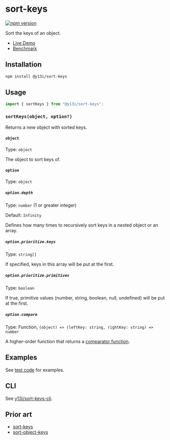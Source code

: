 # sort-keys

[![npm version](https://badge.fury.io/js/@y13i%2Fsort-keys.svg)](https://badge.fury.io/js/@y13i%2Fsort-keys)

Sort the keys of an object.

- [Live Demo](https://utils.y13i.app/sort-keys)
- [Benchmark](https://gist.github.com/y13i/94615a038d591918bc41a004aa65e685)

## Installation

```sh
npm install @y13i/sort-keys
```

## Usage

```js
import { sortKeys } from "@y13i/sort-keys";
```

### `sortKeys(object, option?)`

Returns a new object with sorted keys.

#### `object`

Type: `object`

The object to sort keys of.

#### `option`

Type: `object`

##### `option.depth`

Type: `number` (1 or greater integer)

Default: `Infinity`

Defines how many times to recursively sort keys in a nested object or an array.

##### `option.prioritize.keys`

Type: `string[]`

If specified, keys in this array will be put at the first.

##### `option.prioritize.primitives`

Type: `boolean`

If true, primitive values (number, string, boolean, null, undefined) will be put at the first.

##### `option.compare`

Type: Function, `(object) => (leftKey: string, rightKey: string) => number`

A higher-order function that returns a [comparator function](https://developer.mozilla.org/en-US/docs/Web/JavaScript/Reference/Global_Objects/Array/sort).

## Examples

See [test code](./src/index.test.ts) for examples.

## CLI

See [y13i/sort-keys-cli](https://github.com/y13i/sort-keys-cli).

## Prior art

- [sort-keys](https://www.npmjs.com/package/sort-keys)
- [sort-object-keys](https://www.npmjs.com/package/sort-object-keys)
